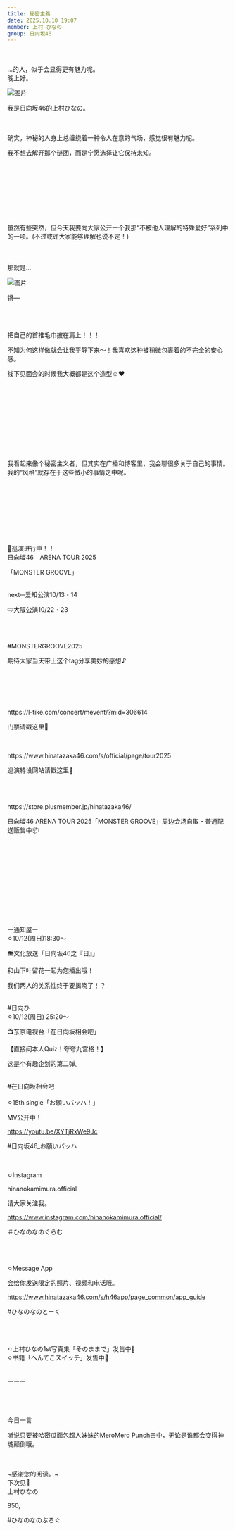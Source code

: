 ```yaml
---
title: 秘密主義
date: 2025.10.10 19:07
member: 上村 ひなの
group: 日向坂46
---
```


<br>
<br>
…的人，似乎会显得更有魅力呢。

<br>
晚上好。

![图片](https://cdn.hinatazaka46.com/files/14/diary/official/member/moblog/202510/mobpTwe0R.jpg)

我是日向坂46的上村ひなの。

<br>
<br>
确实，神秘的人身上总缠绕着一种令人在意的气场，感觉很有魅力呢。

我不想去解开那个谜团，而是宁愿选择让它保持未知。

<br>
<br>
<br>
<br>
<br>
<br>
<br>
<br>
虽然有些突然，但今天我要向大家公开一个我那“不被他人理解的特殊爱好”系列中的一项。(不过或许大家能够理解也说不定！)

<br>
<br>
<br>
<br>
那就是…

![图片](https://cdn.hinatazaka46.com/files/14/diary/official/member/moblog/202510/mob3Kls2P.jpg)

锵—

<br>
<br>
<br>
把自己的首推毛巾披在肩上！！！

不知为何这样做就会让我平静下来〜！我喜欢这种被稍微包裹着的不完全的安心感。

线下见面会的时候我大概都是这个造型☺️❤️

<br>
<br>
<br>
<br>
<br>
<br>
<br>
<br>
<br>
<br>
我看起来像个秘密主义者，但其实在广播和博客里，我会聊很多关于自己的事情。我的“风格”就存在于这些微小的事情之中呢。

<br>
<br>
<br>
<br>
<br>
<br>
<br>
<br>
<br>
<br>
📢巡演进行中！！

<br>
日向坂46　ARENA TOUR 2025

「MONSTER GROOVE」

<br>
next⇨爱知公演10/13・14

⇨大阪公演10/22・23

<br>
<br>
<br>
#MONSTERGROOVE2025

期待大家当天带上这个tag分享美妙的感想♪

<br>
<br>
<br>
<br>
<br>
https://l-tike.com/concert/mevent/?mid=306614

门票请戳这里🎫

<br>
<br>
https://www.hinatazaka46.com/s/official/page/tour2025

巡演特设网站请戳这里👻

<br>
<br>
<br>
https://store.plusmember.jp/hinatazaka46/

日向坂46 ARENA TOUR 2025「MONSTER GROOVE」周边会场自取・普通配送贩售中📦

<br>
<br>
<br>
<br>
<br>
<br>
<br>
<br>
<br>
<br>
<br>
ー通知屋ー

<br>
⚪︎10/12(周日)18:30〜

📻文化放送「日向坂46之『日』」

和山下叶留花一起为您播出哦！

我们两人的关系性终于要揭晓了！？

<br>
#日向ひ

<br>
⚪︎10/12(周日) 25:20〜

📺东京电视台「在日向坂相会吧」

【直接问本人Quiz！夸夸九宫格！】

这是个有趣企划的第二弹。

<br>
#在日向坂相会吧

<br>
<br>
⚪︎15th single「お願いバッハ！」

MV公开中！

https://youtu.be/XYTjRxWe9Jc

#日向坂46_お願いバッハ

<br>
<br>
⚪︎Instagram

hinanokamimura.official

请大家关注我。

https://www.instagram.com/hinanokamimura.official/

＃ひなのなのぐらむ

<br>
<br>
<br>
⚪︎Message App

会给你发送限定的照片、视频和电话哦。

https://www.hinatazaka46.com/s/h46app/page_common/app_guide

#ひなのなのとーく

<br>
<br>
<br>
︎⚪︎上村ひなの1st写真集「そのままで」发售中📸

<br>
⚪︎书籍「へんてこスイッチ」发售中📘

<br>
<br>
<br>
︎ーーー

<br>
<br>
<br>
<br>
<br>
今日一言

听说只要被哈密瓜面包超人妹妹的MeroMero Punch击中，无论是谁都会变得神魂颠倒哦。

<br>
<br>
~感谢您的阅读。~

<br>
下次见🪽

<br>
上村ひなの

850,

#ひなのなのぶろぐ

<br>